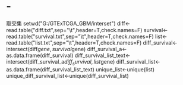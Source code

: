 # -
取交集
setwd("G:/GTExTCGA_GBM/interset")
diff<-read.table("diff.txt",sep="\t",header=T,check.names=F)
survival<-read.table("survival.txt",sep="\t",header=T,check.names=F)
list<-read.table("list.txt",sep="\t",header=T,check.names=F)
diff_survival<-intersect(diff$gene,survival$gene)
diff_survival_a<-as.data.frame(diff_survival)
diff_survival_list_text<-intersect(diff_survival_a$diff_survival,list$gene)
diff_survival_list<-as.data.frame(diff_survival_list_text)
unique_list<-unique(list)
unique_diff_survival_list<-unique(diff_survival_list)

